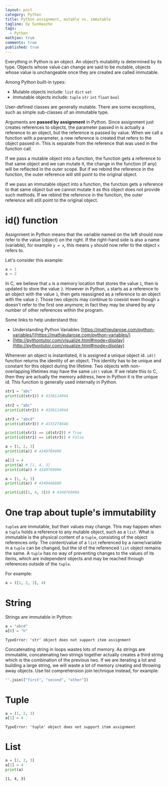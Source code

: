 ```yaml
---
layout: post
category: Python  
title: Python assignment, mutable vs. immutable
tagline: by SunHaozhe
tags: 
  - Python 
mathjax: true
comments: true
published: true
---
```




Everything in Python is an object. An object’s mutability is determined by its type. Objects whose value can change are said to be mutable, objects whose value is unchangeable once they are created are called immutable. 

Among Python built-in types:

* Mutable objects include: `list` `dict` `set`
* Immutable objects include: `tuple` `str` `int` `float` `bool`

User-defined classes are generally mutable. There are some exceptions, such as simple sub-classes of an immutable type. 


Arguments are **passed by assignment** in Python. Since assignment just creates references to objects, the parameter passed in is actually a reference to an object, but the reference is passed by value. When we call a function with a parameter, a new reference is created that refers to the object passed in. This is separate from the reference that was used in the function call. 

If we pass a mutable object into a function, the function gets a reference to that same object and we can mutate it, the change in the function (if any) will be reflected in the outer scope. But if we rebind the reference in the function, the outer reference will still point to the original object. 

If we pass an immutable object into a function, the function gets a reference to that same object but we cannot mutate it as this object does not provide such methods. If we rebind the reference in the function, the outer reference will still point to the original object. 




# id() function 

Assignment in Python means that the variable named on the left should now refer to the value (object) on the right. If the right-hand side is also a name (variable), for example `y = x`, this means `y` should now refer to the object `x` refers to. 

Let's consider this example:

```python
a = 1
a = 2
```

In C, we believe that `a` is a memory location that stores the value `1`, then is updated to store the value `2`. However in Python, `a` starts as a reference to an object with the value `1`, then gets reassigned as a reference to an object with the value `2`. Those two objects may continue to coexist even though `a` doesn't refer to the first one anymore; in fact they may be shared by any number of other references within the program.


Some links to help understand this:

* Understanding Python Variables [https://mathieularose.com/python-variables/](https://mathieularose.com/python-variables/)
* [http://pythontutor.com/visualize.html#mode=display](http://pythontutor.com/visualize.html#mode=display)


Whenever an object is instantiated, it is assigned a unique object id. `id()` function returns the identity of an object. This identity has to be unique and constant for this object during the lifetime. Two objects with non-overlapping lifetimes may have the same `id()` value. If we relate this to C, then they are actually the memory address, here in Python it is the unique id. This function is generally used internally in Python. 

```python
str1 = "abc"
print(id(str1)) # 4330114944
  
str2 = "abc"
print(id(str2)) # 4330114944

str3 = "abcd"
print(id(str3)) # 4333274648

print(id(str1) == id(str2)) # True
print(id(str1) == id(str3)) # False
```

```python
a = [1, 2, 3]
print(id(a)) # 4340769096

a[1] = 4
print(a) # [1, 4, 3]
print(id(a)) # 4340769096

a = [1, 4, 3]
print(id(a)) # 4340468680

print(id([1, 4, 3])) # 4340769096
```

# One trap about tuple's immutability

`tuple`s are immutable, but their values may change. This may happen when a `tuple` holds a reference to any mutable object, such as a `list`. What is immutable is the physical content of a `tuple`, consisting of the object references only. The content/value of a `list` referenced by a name/variable in a `tuple` can be changed, but the id of the referenced `list` object remains the same. A `tuple` has no way of preventing changes to the values of its items, which are independent objects and may be reached through references outside of the `tuple`. 

For example:

```python
a = ([1, 2, 3], 4) 
```



# String 

Strings are immutable in Python:

```python
a = "abcd"
a[0] = "h"
```

```
TypeError: 'str' object does not support item assignment
```

Concatenating string in loops wastes lots of memory. As strings are immutable, concatenating two strings together actually creates a third string which is the combination of the previous two. If we are iterating a lot and building a large string, we will waste a lot of memory creating and throwing away objects. Use list comprehension join technique instead, for example:

```python
"".join(["first", "second", "other"])
```

# Tuple

```python
a = (1, 2, 3)
a[1] = 4
```

```
TypeError: 'tuple' object does not support item assignment
```

# List

```python
a = [1, 2, 3]
a[1] = 4
print(a)
```

```
[1, 4, 3]
```












